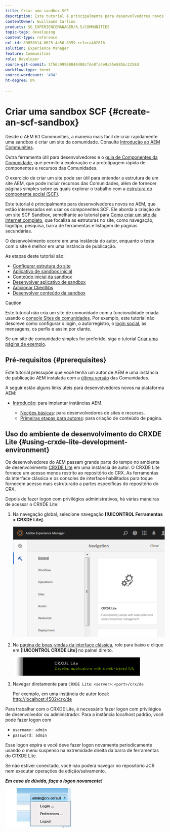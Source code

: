 ```yaml
---
title: Criar uma sandbox SCF
description: Este tutorial é principalmente para desenvolvedores novos no AEM, que estão interessados em usar os componentes SCF. Ele aborda a criação de um site de sandbox SCF
contentOwner: Guillaume Carlino
products: SG_EXPERIENCEMANAGER/6.5/COMMUNITIES
topic-tags: developing
content-type: reference
exl-id: 89858814-6625-4a56-8359-cc1eca402816
solution: Experience Manager
feature: Communities
role: Developer
source-git-commit: 1f56c99980846400cfde8fa4e9a55e885bc2258d
workflow-type: tm+mt
source-wordcount: '494'
ht-degree: 0%

---
```


# Criar uma sandbox SCF  {#create-an-scf-sandbox}

Desde o AEM 6.1 Communities, a maneira mais fácil de criar rapidamente uma sandbox é criar um site da comunidade. Consulte [Introdução ao AEM Communities](getting-started.md).

Outra ferramenta útil para desenvolvedores é o [guia de Componentes da Comunidade](components-guide.md), que permite a exploração e a prototipagem rápida de componentes e recursos das Comunidades.

O exercício de criar um site pode ser útil para entender a estrutura de um site AEM, que pode incluir recursos das Comunidades, além de fornecer páginas simples sobre as quais explorar o trabalho com a [estrutura do componente social (SCF)](scf.md).

Este tutorial é principalmente para desenvolvedores novos no AEM, que estão interessados em usar os componentes SCF. Ele aborda a criação de um site SCF Sandbox, semelhante ao tutorial para [Como criar um site da Internet completo](../../help/sites-developing/website.md), que focaliza as estruturas no site, como navegação, logotipo, pesquisa, barra de ferramentas e listagem de páginas secundárias.

O desenvolvimento ocorre em uma instância do autor, enquanto o teste com o site é melhor em uma instância de publicação.

As etapas deste tutorial são:

* [Configurar estrutura do site](setup-website.md)
* [Aplicativo de sandbox inicial](initial-app.md)
* [Conteúdo inicial da sandbox](initial-content.md)
* [Desenvolver aplicativo de sandbox](develop-app.md)
* [Adicionar Clientlibs](add-clientlibs.md)
* [Desenvolver conteúdo da sandbox](develop-content.md)

>[!CAUTION]
>
>Este tutorial não cria um site de comunidade com a funcionalidade criada usando o [console Sites de comunidades](sites-console.md). Por exemplo, este tutorial não descreve como configurar o login, o autorregistro, o [login social](social-login.md), as mensagens, os perfis e assim por diante.
>
>Se um site de comunidade simples for preferido, siga o tutorial [Criar uma página de exemplo](create-sample-page.md).

## Pré-requisitos {#prerequisites}

Este tutorial pressupõe que você tenha um autor de AEM e uma instância de publicação AEM instalada com a [última versão](deploy-communities.md#latest-releases) das Comunidades.

A seguir estão alguns links úteis para desenvolvedores novos na plataforma AEM:

* [Introdução](../../help/sites-deploying/deploy.md#getting-started): para implantar instâncias AEM.

   * [Noções básicas](../../help/sites-developing/the-basics.md): para desenvolvedores de sites e recursos.
   * [Primeiras etapas para autores](../../help/sites-authoring/first-steps.md): para criação de conteúdo de página.

## Uso do ambiente de desenvolvimento do CRXDE Lite {#using-crxde-lite-development-environment}

Os desenvolvedores do AEM passam grande parte do tempo no ambiente de desenvolvimento [CRXDE Lite](../../help/sites-developing/developing-with-crxde-lite.md) em uma instância de autor. O CRXDE Lite fornece um acesso menos restrito ao repositório do CRX. As ferramentas da interface clássica e os consoles de interface habilitados para toque fornecem acesso mais estruturado a partes específicas do repositório do CRX.

Depois de fazer logon com privilégios administrativos, há várias maneiras de acessar o CRXDE Lite:

1. Na navegação global, selecione navegação **[!UICONTROL Ferramentas > CRXDE Lite]**.

   ![crxde-lite](assets/tools-crxde.png)

2. Na [página de boas-vindas da interface clássica](http://localhost:4502/welcome.html), role para baixo e clique em **[!UICONTROL CRXDE Lite]** no painel direito.

   ![classic-ui-crxde](assets/classic-ui-crxde.png)

3. Navegar diretamente para `CRXDE Lite`: `<server>:<port>/crx/de`

   Por exemplo, em uma instância de autor local: [http://localhost:4502/crx/de](http://localhost:4502/crx/de)

Para trabalhar com o CRXDE Lite, é necessário fazer logon com privilégios de desenvolvedor ou administrador. Para a instância localhost padrão, você pode fazer logon com

* `username: admin`
* `password: admin`


Esse logon expira e você deve fazer logon novamente periodicamente usando o menu suspenso na extremidade direita da barra de ferramentas do CRXDE Lite.

Se não estiver conectado, você não poderá navegar no repositório JCR nem executar operações de edição/salvamento.

***Em caso de dúvida, faça o logon novamente!***

![refazer logon](assets/relogin.png)
